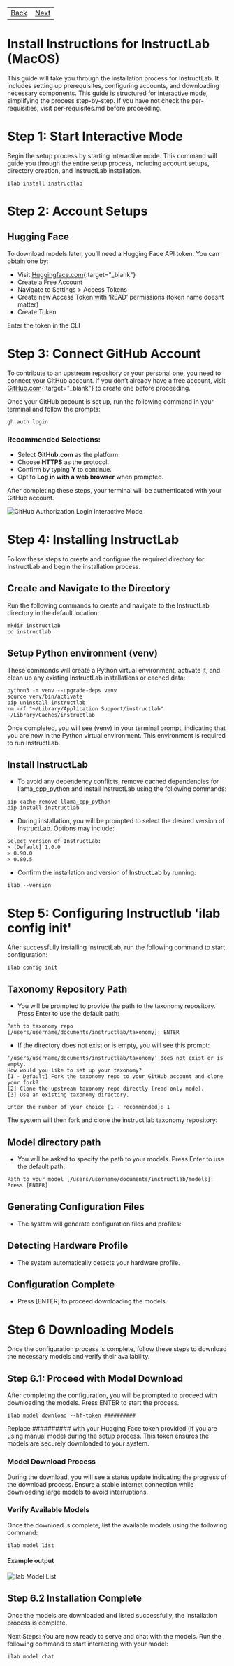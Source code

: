 <table style="border: none; width: 100%;">
  <tr>
    <td style="text-align: left; width: 50%;">
      <a href="prerequisites.md">Back</a>
    </td>
    <td style="text-align: right; width: 50%;">
      <a href="next-page.md">Next</a>
    </td>
  </tr>
</table>

# Install Instructions for InstructLab (MacOS)
This guide will take you through the installation process for InstructLab. It includes setting up prerequisites, configuring accounts, and downloading necessary components. This guide is structured for interactive mode, simplifying the process step-by-step. If you have not check the per-requisities, visit per-requisites.md before proceeding.

# Step 1: Start Interactive Mode

Begin the setup process by starting interactive mode. This command will guide you through the entire setup process, including account setups, directory creation, and InstructLab installation.

```
ilab install instructlab
```

# Step 2: Account Setups

## Hugging Face
To download models later, you’ll need a Hugging Face API token. You can obtain one by:

- Visit [Huggingface.com](https://huggingface.co/){:target="_blank"}
- Create a Free Account
- Navigate to Settings > Access Tokens
- Create new Access Token with ‘READ’ permissions (token name doesnt matter)
- Create Token

Enter the token in the CLI

# Step 3: Connect GitHub Account
To contribute to an upstream repository or your personal one, you need to connect your GitHub account. If you don’t already have a free account, visit [GitHub.com](https://GitHub.com){:target="_blank"} to create one before proceeding.

Once your GitHub account is set up, run the following command in your terminal and follow the prompts:

```
gh auth login
```

### Recommended Selections:
- Select **GitHub.com** as the platform.
- Choose **HTTPS** as the protocol.
- Confirm by typing **Y** to continue.
- Opt to **Log in with a web browser** when prompted.

After completing these steps, your terminal will be authenticated with your GitHub account.

![GitHub Authorization Login Interactive Mode](assets/gh_auth_mode.png)

# Step 4: Installing InstructLab
Follow these steps to create and configure the required directory for InstructLab and begin the installation process.

## Create and Navigate to the Directory
Run the following commands to create and navigate to the InstructLab directory in the default location:

```
mkdir instructlab
cd instructlab
```
## Setup Python environment (venv)
These commands will create a Python virtual environment, activate it, and clean up any existing InstructLab installations or cached data:

```
python3 -m venv --upgrade-deps venv
source venv/bin/activate
pip uninstall instructlab
rm -rf "~/Library/Application Support/instructlab" ~/Library/Caches/instructlab
```

Once completed, you will see (venv) in your terminal prompt, indicating that you are now in the Python virtual environment. This environment is required to run InstructLab.

## Install InstructLab
- To avoid any dependency conflicts, remove cached dependencies for llama_cpp_python and install InstructLab using the following commands:

```
pip cache remove llama_cpp_python
pip install instructlab
```

- During installation, you will be prompted to select the desired version of InstructLab. Options may include:

```
Select version of InstructLab:
> [Default] 1.0.0
> 0.90.0
> 0.80.5
```
- Confirm the installation and version of InstructLab by running:

```
ilab --version
```

# Step 5: Configuring Instructlub 'ilab config init'
After successfully installing InstructLab, run the following command to start configuration:

```
ilab config init
```

## Taxonomy Repository Path
- You will be prompted to provide the path to the taxonomy repository. Press Enter to use the default path:

```
Path to taxonomy repo [/users/username/documents/instructlab/taxonomy]: ENTER
```

- If the directory does not exist or is empty, you will see this prompt:

```
‘/users/username/documents/instructlab/taxonomy’ does not exist or is empty.
How would you like to set up your taxonomy?
[1 - Default] Fork the taxonomy repo to your GitHub account and clone your fork? 
[2] Clone the upstream taxonomy repo directly (read-only mode). 
[3] Use an existing taxonomy directory.

Enter the number of your choice [1 - recommended]: 1
```

The system will then fork and clone the instruct lab taxonomy repository:

## Model directory path
- You will be asked to specify the path to your models. Press Enter to use the default path:

```
Path to your model [/users/username/documents/instructlab/models]: Press [ENTER]
```

## Generating Configuration Files
- The system will generate configuration files and profiles:
## Detecting Hardware Profile
- The system automatically detects your hardware profile.
## Configuration Complete
- Press [ENTER] to proceed downloading the models.

# Step 6 Downloading Models
Once the configuration process is complete, follow these steps to download the necessary models and verify their availability.

## Step 6.1: Proceed with Model Download
After completing the configuration, you will be prompted to proceed with downloading the models. Press ENTER to start the process.

```
ilab model download --hf-token ##########
```

Replace ########## with your Hugging Face token provided (if you are using manual mode) during the setup process. This token ensures the models are securely downloaded to your system.

### Model Download Process
During the download, you will see a status update indicating the progress of the download process. Ensure a stable internet connection while downloading large models to avoid interruptions.

### Verify Available Models
Once the download is complete, list the available models using the following command:

```
ilab model list
```

#### Example output
![ilab Model List](assets/ilab_model_list.png)

## Step 6.2 Installation Complete
Once the models are downloaded and listed successfully, the installation process is complete.

Next Steps: You are now ready to serve and chat with the models. Run the following command to start interacting with your model:

```
ilab model chat
```